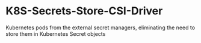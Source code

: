 # K8S-Secrets-Store-CSI-Driver
Kubernetes pods from the external secret managers, eliminating the need to store them in Kubernetes Secret objects
